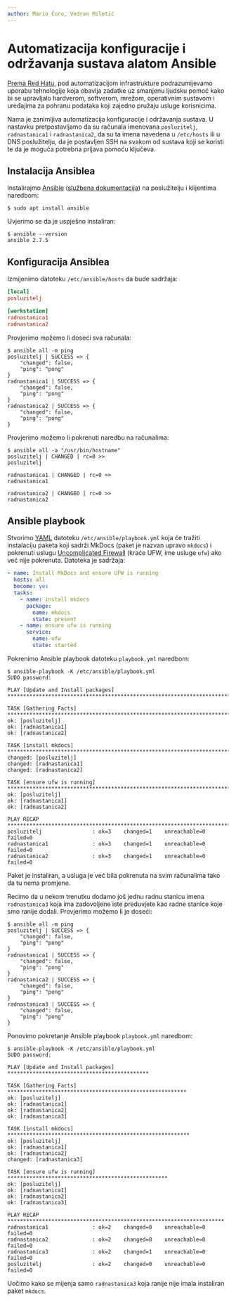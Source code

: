 ```yaml
---
author: Mario Ćuro, Vedran Miletić
---
```


# Automatizacija konfiguracije i održavanja sustava alatom Ansible

[Prema Red Hatu](https://www.redhat.com/en/topics/automation/what-is-infrastructure-automation), pod automatizacijom infrastrukture podrazumijevamo uporabu tehnologije koja obavlja zadatke uz smanjenu ljudsku pomoć kako bi se upravljalo hardverom, softverom, mrežom, operativnim sustavom i uređajima za pohranu podataka koji zajedno pružaju usluge korisnicima.

Nama je zanimljiva automatizacija konfiguracije i održavanja sustava. U nastavku pretpostavljamo da su računala imenovana `posluzitelj`, `radnastanica1` i `radnastanica2`, da su ta imena navedena u `/etc/hosts` ili u DNS poslužitelju, da je postavljen SSH na svakom od sustava koji se koristi te da je moguća potrebna prijava pomoću ključeva.

## Instalacija Ansiblea

Instalirajmo [Ansible](https://www.ansible.com/) ([službena dokumentacija](https://docs.ansible.com/ansible/)) na poslužitelju i klijentima naredbom:

``` shell
$ sudo apt install ansible
```

Uvjerimo se da je uspješno instaliran:

``` shell
$ ansible --version
ansible 2.7.5
```

## Konfiguracija Ansiblea

Izmijenimo datoteku `/etc/ansible/hosts` da bude sadržaja:

``` ini
[local]
posluzitelj

[workstation]
radnastanica1
radnastanica2
```

Provjerimo možemo li doseći sva računala:

``` shell
$ ansible all -m ping
posluzitelj | SUCCESS => {
    "changed": false,
    "ping": "pong"
}
radnastanica1 | SUCCESS => {
    "changed": false,
    "ping": "pong"
}
radnastanica2 | SUCCESS => {
    "changed": false,
    "ping": "pong"
}
```

Provjerimo možemo li pokrenuti naredbu na računalima:

``` shell
$ ansible all -a "/usr/bin/hostname"
posluzitelj | CHANGED | rc=0 >>
posluzitelj

radnastanica1 | CHANGED | rc=0 >>
radnastanica1

radnastanica2 | CHANGED | rc=0 >>
radnastanica2
```

## Ansible playbook

Stvorimo [YAML](https://yaml.org/) datoteku `/etc/ansible/playbook.yml` koja će tražiti instalaciju paketa koji sadrži MkDocs (paket je nazvan upravo `mkdocs`) i pokrenuti uslugu [Uncomplicated Firewall](https://wiki.archlinux.org/title/Uncomplicated_Firewall) (kraće UFW, ime usluge `ufw`) ako već nije pokrenuta. Datoteka je sadržaja:

``` yaml
- name: Install MkDocs and ensure UFW is running
  hosts: all
  become: yes
  tasks:
    - name: install mkdocs
      package:
        name: mkdocs
        state: present
    - name: ensure ufw is running
      service:
        name: ufw
        state: started
```

Pokrenimo Ansible playbook datoteku `playbook.yml` naredbom:

``` shell
$ ansible-playbook -K /etc/ansible/playbook.yml
SUDO password:

PLAY [Update and Install packages] ********************************************************************************************************************************************************************************

TASK [Gathering Facts] ********************************************************************************************************************************************************************************************
ok: [posluzitelj]
ok: [radnastanica1]
ok: [radnastanica2]

TASK [install mkdocs] *********************************************************************************************************************************************************************************************
changed: [posluzitelj]
changed: [radnastanica1]
changed: [radnastanica2]

TASK [ensure ufw is running] **************************************************************************************************************************************************************************************
ok: [posluzitelj]
ok: [radnastanica1]
ok: [radnastanica2]

PLAY RECAP ********************************************************************************************************************************************************************************************************
posluzitelj                : ok=3    changed=1    unreachable=0    failed=0
radnastanica1              : ok=3    changed=1    unreachable=0    failed=0
radnastanica2              : ok=3    changed=1    unreachable=0    failed=0
```

Paket je instaliran, a usluga je već bila pokrenuta na svim računalima tako da tu nema promjene.

Recimo da u nekom trenutku dodamo još jednu radnu stanicu imena `radnastanica3` koja ima zadovoljene iste preduvjete kao radne stanice koje smo ranije dodali. Provjerimo možemo li je doseći:

``` shell
$ ansible all -m ping
posluzitelj | SUCCESS => {
    "changed": false,
    "ping": "pong"
}
radnastanica1 | SUCCESS => {
    "changed": false,
    "ping": "pong"
}
radnastanica2 | SUCCESS => {
    "changed": false,
    "ping": "pong"
}
radnastanica3 | SUCCESS => {
    "changed": false,
    "ping": "pong"
}
```

Ponovimo pokretanje Ansible playbook `playbook.yml` naredbom:

``` shell
$ ansible-playbook -K /etc/ansible/playbook.yml
SUDO password:

PLAY [Update and Install packages] *********************************************

TASK [Gathering Facts] *********************************************************
ok: [posluzitelj]
ok: [radnastanica1]
ok: [radnastanica2]
ok: [radnastanica3]

TASK [install mkdocs] **********************************************************
ok: [posluzitelj]
ok: [radnastanica1]
ok: [radnastanica2]
changed: [radnastanica3]

TASK [ensure ufw is running] ***************************************************
ok: [posluzitelj]
ok: [radnastanica1]
ok: [radnastanica2]
ok: [radnastanica3]

PLAY RECAP *********************************************************************
radnastanica1              : ok=2    changed=0    unreachable=0    failed=0
radnastanica2              : ok=2    changed=0    unreachable=0    failed=0
radnastanica3              : ok=2    changed=1    unreachable=0    failed=0
posluzitelj                : ok=2    changed=0    unreachable=0    failed=0
```

Uočimo kako se mijenja samo `radnastanica3` koja ranije nije imala instaliran paket `mkdocs`.
